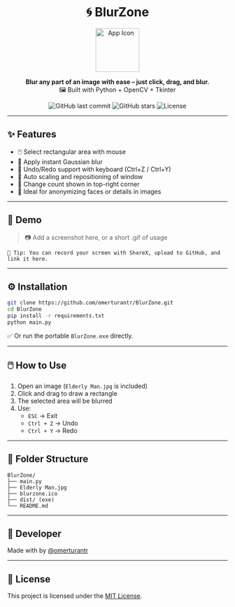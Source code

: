 <h1 align="center">🌀 BlurZone</h1>

<p align="center">
  <img src="https://github.com/user-attachments/assets/5b7c50b7-e69c-4a5f-8769-1f6953e4cc48" width="100" alt="App Icon"/>
</p>

<p align="center">
  <b>Blur any part of an image with ease – just click, drag, and blur.</b><br>
  🖼️ Built with Python + OpenCV + Tkinter
</p>

<p align="center">
  <img alt="GitHub last commit" src="https://img.shields.io/github/last-commit/omerturantr/BlurZone?style=flat-square">
  <img alt="GitHub stars" src="https://img.shields.io/github/stars/omerturantr/BlurZone?style=flat-square">
  <img alt="License" src="https://img.shields.io/github/license/omerturantr/BlurZone?style=flat-square">
</p>

---

## ✨ Features

- 🖱️ Select rectangular area with mouse
- 💨 Apply instant Gaussian blur
- 🔁 Undo/Redo support with keyboard (Ctrl+Z / Ctrl+Y)
- 📐 Auto scaling and repositioning of window
- 🔢 Change count shown in top-right corner
- 🎯 Ideal for anonymizing faces or details in images

---

## 🧪 Demo

> 📷 Add a screenshot here, or a short .gif of usage

```
📍 Tip: You can record your screen with ShareX, upload to GitHub, and link it here.
```

---

## ⚙️ Installation

```bash
git clone https://github.com/omerturantr/BlurZone.git
cd BlurZone
pip install -r requirements.txt
python main.py
```

✅ Or run the portable `BlurZone.exe` directly.

---

## 🖱️ How to Use

1. Open an image (`Elderly Man.jpg` is included)
2. Click and drag to draw a rectangle
3. The selected area will be blurred
4. Use:
   - `ESC` → Exit
   - `Ctrl + Z` → Undo
   - `Ctrl + Y` → Redo

---

## 📁 Folder Structure

```
BlurZone/
├── main.py
├── Elderly Man.jpg
├── blurzone.ico
├── dist/ (exe)
└── README.md
```

---

## 👤 Developer

Made with by [@omerturantr](https://github.com/omerturantr)

---

## 📄 License

This project is licensed under the [MIT License](LICENSE).
